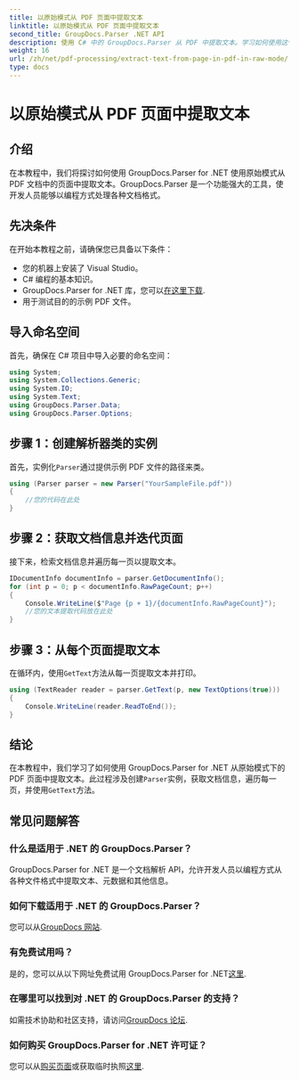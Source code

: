 ```yaml
---
title: 以原始模式从 PDF 页面中提取文本
linktitle: 以原始模式从 PDF 页面中提取文本
second_title: GroupDocs.Parser .NET API
description: 使用 C# 中的 GroupDocs.Parser 从 PDF 中提取文本。学习如何使用这个强大的 .NET 库高效地提取 PDF 文本。
weight: 16
url: /zh/net/pdf-processing/extract-text-from-page-in-pdf-in-raw-mode/
type: docs
---
```

# 以原始模式从 PDF 页面中提取文本

## 介绍
在本教程中，我们将探讨如何使用 GroupDocs.Parser for .NET 使用原始模式从 PDF 文档中的页面中提取文本。GroupDocs.Parser 是一个功能强大的工具，使开发人员能够以编程方式处理各种文档格式。
## 先决条件
在开始本教程之前，请确保您已具备以下条件：
- 您的机器上安装了 Visual Studio。
- C# 编程的基本知识。
- GroupDocs.Parser for .NET 库，您可以[在这里下载](https://releases.groupdocs.com/parser/net/).
- 用于测试目的的示例 PDF 文件。

## 导入命名空间
首先，确保在 C# 项目中导入必要的命名空间：
```csharp
using System;
using System.Collections.Generic;
using System.IO;
using System.Text;
using GroupDocs.Parser.Data;
using GroupDocs.Parser.Options;
```
## 步骤 1：创建解析器类的实例
首先，实例化`Parser`通过提供示例 PDF 文件的路径来类。
```csharp
using (Parser parser = new Parser("YourSampleFile.pdf"))
{
    //您的代码在此处
}
```
## 步骤 2：获取文档信息并迭代页面
接下来，检索文档信息并遍历每一页以提取文本。
```csharp
IDocumentInfo documentInfo = parser.GetDocumentInfo();
for (int p = 0; p < documentInfo.RawPageCount; p++)
{
    Console.WriteLine($"Page {p + 1}/{documentInfo.RawPageCount}");
    //您的文本提取代码放在此处
}
```
## 步骤 3：从每个页面提取文本
在循环内，使用`GetText`方法从每一页提取文本并打印。
```csharp
using (TextReader reader = parser.GetText(p, new TextOptions(true)))
{
    Console.WriteLine(reader.ReadToEnd());
}
```

## 结论
在本教程中，我们学习了如何使用 GroupDocs.Parser for .NET 从原始模式下的 PDF 页面中提取文本。此过程涉及创建`Parser`实例，获取文档信息，遍历每一页，并使用`GetText`方法。

## 常见问题解答
### 什么是适用于 .NET 的 GroupDocs.Parser？
GroupDocs.Parser for .NET 是一个文档解析 API，允许开发人员以编程方式从各种文件格式中提取文本、元数据和其他信息。
### 如何下载适用于 .NET 的 GroupDocs.Parser？
您可以从[GroupDocs 网站](https://releases.groupdocs.com/parser/net/).
### 有免费试用吗？
是的，您可以从以下网址免费试用 GroupDocs.Parser for .NET[这里](https://releases.groupdocs.com/).
### 在哪里可以找到对 .NET 的 GroupDocs.Parser 的支持？
如需技术协助和社区支持，请访问[GroupDocs 论坛](https://forum.groupdocs.com/c/parser/17).
### 如何购买 GroupDocs.Parser for .NET 许可证？
您可以从[购买页面](https://purchase.groupdocs.com/buy)或获取临时执照[这里](https://purchase.groupdocs.com/temporary-license/).